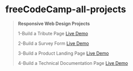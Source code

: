 
# freeCodeCamp-all-projects

> **Responsive Web Design Projects**
>
>1-Build a Tribute Page
[Live Demo](https://sonersimsekdev.github.io/freeCodeCamp-all-projects/1-Responsive%20Web%20Design%20Projects/1-Build%20a%20Tribute%20Page/index.html)
>
>2-Build a Survey Form
[Live Demo](https://sonersimsekdev.github.io/freeCodeCamp-all-projects/1-Responsive%20Web%20Design%20Projects/2-Build%20a%20Survey%20Form/index.html)
>
>3-Build a Product Landing Page
[Live Demo](https://sonersimsekdev.github.io/freeCodeCamp-all-projects/1-Responsive%20Web%20Design%20Projects/3-Build%20a%20Product%20Landing%20Page/index.html)
>
>4-Build a Technical Documentation Page
[Live Demo](https://sonersimsekdev.github.io/freeCodeCamp-all-projects/1-Responsive%20Web%20Design%20Projects/4-Build%20a%20Technical%20Documentation%20Page/index.html)






